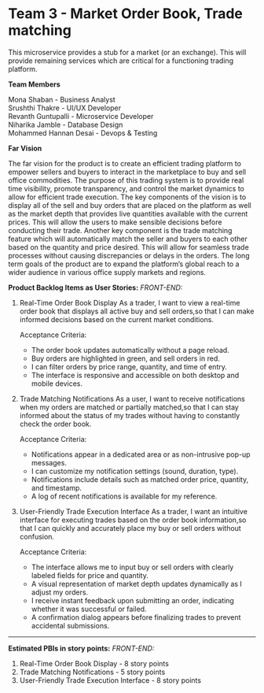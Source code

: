 # Team 3 - Market Order Book, Trade matching
This microservice provides a stub for a market (or an exchange). This will provide remaining services which are critical for a functioning trading platform.

**Team Members** 


Mona Shaban - Business Analyst \
Srushthi Thakre - UI/UX Developer \
Revanth Guntupalli - Microservice Developer \
Niharika Jamble - Database Design \
Mohammed Hannan Desai - Devops & Testing

**Far Vision** 


The far vision for the product is to create an efficient trading platform to empower sellers and buyers to interact in the marketplace to buy and sell office commodities. The purpose of this trading system is to provide real time visibility, promote transparency, and control the market dynamics to allow for efficient trade execution. The key components of the vision is to display all of the sell and buy orders that are placed on the platform as well as the market depth that provides live quantities available with the current prices. This will allow the users to make sensible decisions before conducting their trade. Another key component is the trade matching feature which will automatically match the seller and buyers to each other based on the quantity and price desired. This will allow for seamless trade processes without causing discrepancies or delays in the orders. The long term goals of the product are to expand the platform’s global reach to a wider audience in various office supply markets and regions.

**Product Backlog Items as User Stories:**
*FRONT-END:*

1. Real-Time Order Book Display
   As a trader, 
   I want to view a real-time order book that displays all active buy and sell orders,so that I can make informed decisions 
   based on the current market conditions.

   Acceptance Criteria:
   - The order book updates automatically without a page reload.
   - Buy orders are highlighted in green, and sell orders in red.
   - I can filter orders by price range, quantity, and time of entry.
   - The interface is responsive and accessible on both desktop and mobile devices.

2. Trade Matching Notifications
   As a user, 
   I want to receive notifications when my orders are matched or partially matched,so that I can stay informed about the 
   status of my trades without having to constantly check the order book.

   Acceptance Criteria:
    - Notifications appear in a dedicated area or as non-intrusive pop-up messages.
    - I can customize my notification settings (sound, duration, type).
    - Notifications include details such as matched order price, quantity, and timestamp.
    - A log of recent notifications is available for my reference.

 3. User-Friendly Trade Execution Interface
    As a trader, 
    I want an intuitive interface for executing trades based on the order book  information,so that I can quickly and 
    accurately place my buy or sell orders without confusion.

    Acceptance Criteria:
     - The interface allows me to input buy or sell orders with clearly labeled fields for price and quantity.
     - A visual representation of market depth updates dynamically as I adjust my orders.
     - I receive instant feedback upon submitting an order, indicating whether it was successful or  failed.
     - A confirmation dialog appears before finalizing trades to prevent accidental submissions.
   
---------------------------------------------------------------------------------------------------------------------------
  **Estimated PBIs in story points:**
  *FRONT-END:*

  1. Real-Time Order Book Display - 8 story points
  2. Trade Matching Notifications - 5 story points
  3. User-Friendly Trade Execution Interface - 8 story points


